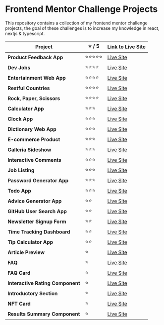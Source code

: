 # Frontend Mentor Challenge Projects

This repository contains a collection of my frontend mentor challenge projects,
the goal of these challenges is to increase my knowledge in react, nextjs & typescript.

| Project | ⭐ / 5 | Link to Live Site |
|---------|------------------|-------------------|
| **Product Feedback App** | ⭐⭐⭐⭐⭐ | [Live Site](link-to-product-feedback-app) |
| **Dev Jobs** | ⭐⭐⭐⭐ | [Live Site](link-to-dev-jobs) |
| **Entertainment Web App** | ⭐⭐⭐⭐ | [Live Site](link-to-entertainment-web-app) |
| **Restful Countries** | ⭐⭐⭐⭐ | [Live Site](link-to-restful-countries) |
| **Rock, Paper, Scissors** | ⭐⭐⭐⭐ | [Live Site](link-to-rock-papper-scissors) |
| **Calculator App** | ⭐⭐⭐ | [Live Site](link-to-calculator-app) |
| **Clock App** | ⭐⭐⭐ | [Live Site](link-to-clock-app) |
| **Dictionary Web App** | ⭐⭐⭐ | [Live Site](link-to-dictionary-web-app) |
| **E-commerce Product** | ⭐⭐⭐ | [Live Site](link-to-e-commerce-product) |
| **Galleria Sideshow** | ⭐⭐⭐ | [Live Site](link-to-galleria-sideshow) |
| **Interactive Comments** | ⭐⭐⭐ | [Live Site](link-to-interactive-comments) |
| **Job Listing** | ⭐⭐⭐ | [Live Site](link-to-job-listing) |
| **Password Generator App** | ⭐⭐⭐ | [Live Site](link-to-password-generator-app) |
| **Todo App** | ⭐⭐⭐ | [Live Site](link-to-todo-app) |
| **Advice Generator App** | ⭐⭐ | [Live Site](link-to-advice-generator-app) |
| **GitHub User Search App** | ⭐⭐ | [Live Site](link-to-github-user-search-app) |
| **Newsletter Signup Form** | ⭐⭐ | [Live Site](link-to-newsletter-signup-form) |
| **Time Tracking Dashboard** | ⭐⭐ | [Live Site](link-to-time-tracking-dashboard) |
| **Tip Calculator App** | ⭐⭐ | [Live Site](link-to-tip-calculator-app) |
| **Article Preview** | ⭐ | [Live Site](link-to-article-preview) |
| **FAQ** | ⭐ | [Live Site](link-to-faq) |
| **FAQ Card** | ⭐ | [Live Site](link-to-faq-card) |
| **Interactive Rating Component** | ⭐ | [Live Site](link-to-interactive-rating-component) |
| **Introductory Section** | ⭐ | [Live Site](link-to-introductory-section) |
| **NFT Card** | ⭐ | [Live Site](link-to-nft-card) |
| **Results Summary Component** | ⭐ | [Live Site](link-to-results-summary-component) |

